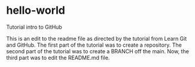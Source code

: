 # hello-world
Tutorial intro to GitHub

This is an edit to the readme file as directed by the tutorial from Learn Git and GitHub.
The first part of the tutorial was to create a repository.
The second part of the tutorial was to create a BRANCH off the main.
Now, the third part was to edit the README.md file.
